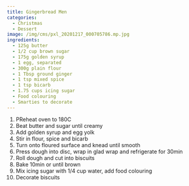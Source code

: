 ```yaml
---
title: Gingerbread Men
categories:
  - Christmas
  - Dessert
image: /img/cms/pxl_20201217_000705786.mp.jpg
ingredients:
  - 125g butter
  - 1/2 cup brown sugar
  - 175g golden syrup
  - 1 egg, separated
  - 300g plain flour
  - 1 Tbsp ground ginger
  - 1 tsp mixed spice
  - 1 tsp bicarb
  - 1.75 cups icing sugar
  - Food colouring
  - Smarties to decorate
---
```

1. PReheat oven to 180C
2. Beat butter and sugar until creamy
3. Add golden syrup and egg yolk
4. Stir in flour, spice and bicarb
5. Turn onto floured surface and knead until smooth
6. Press dough into disc, wrap in glad wrap and refrigerate for 30min
7. Roll dough and cut into biscuits
8. Bake 10min or until brown
9. Mix icing sugar with 1/4 cup water, add food colouring
10. Decorate biscuits